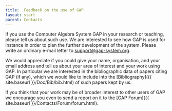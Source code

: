 ```yaml
---
title:  Feedback on the use of GAP 
layout: start
parent: Contacts
---
```


If you use the Computer Algebra System GAP in your research or teaching,
please tell us about such use. We are interested to see how GAP is used
for instance in order to plan the further development of the system.
Please write an ordinary e-mail letter to <support@gap-system.org>.

We would appreciate if you could give your name, organisation, and your
email address and tell us about your area of interest and your work
using GAP. In particular we are interested in the bibliographic data of
papers citing GAP (if any), which we would like to include into the
[Bibliography]({{ site.baseurl }}/Doc/Bib/bib.html) of such
papers kept by us.

If you think that your work may be of broader interest to other users of
GAP we encourage you even to send a report on it to the [GAP
Forum]({{ site.baseurl }}/Contacts/Forum/forum.html).
